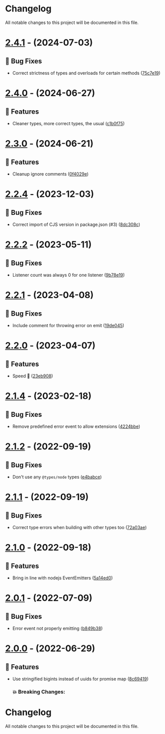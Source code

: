 # Changelog

All notable changes to this project will be documented in this file.

# [2.4.1](https://github.com/vladfrangu/async_event_emitter/compare/v2.4.1...v2.4.1) - (2024-07-03)

## 🐛 Bug Fixes

- Correct strictness of types and overloads for certain methods ([75c7e19](https://github.com/vladfrangu/async_event_emitter/commit/75c7e191ffa65d2cfccf2dda4e4395427fb979f6))

# [2.4.0](https://github.com/vladfrangu/async_event_emitter/compare/v2.4.0...v2.4.0) - (2024-06-27)

## 🚀 Features

- Cleaner types, more correct types, the usual ([c1b0f75](https://github.com/vladfrangu/async_event_emitter/commit/c1b0f751f597d9dac5d10870f49f30b8b1dc4908))

# [2.3.0](https://github.com/vladfrangu/async_event_emitter/compare/v2.3.0...v2.3.0) - (2024-06-21)

## 🚀 Features

- Cleanup ignore comments ([0f4029e](https://github.com/vladfrangu/async_event_emitter/commit/0f4029e9935373e15073288da1841ffb39cc22d8))

# [2.2.4](https://github.com/vladfrangu/async_event_emitter/compare/v2.2.4...v2.2.4) - (2023-12-03)

## 🐛 Bug Fixes

- Correct import of CJS version in package.json (#3) ([8dc308c](https://github.com/vladfrangu/async_event_emitter/commit/8dc308c43fdf9a024a7d48e7219d75e4c9f597dd))

# [2.2.2](https://github.com/vladfrangu/async_event_emitter/compare/v2.2.1...v2.2.2) - (2023-05-11)

## 🐛 Bug Fixes

-   Listener count was always 0 for one listener ([9b78e19](https://github.com/vladfrangu/async_event_emitter/commit/9b78e1992db649004dee852359240b3d0baaac2d))

# [2.2.1](https://github.com/vladfrangu/async_event_emitter/compare/v2.2.0...v2.2.1) - (2023-04-08)

## 🐛 Bug Fixes

-   Include comment for throwing error on emit ([19de045](https://github.com/vladfrangu/async_event_emitter/commit/19de0452702a0d9e35e9241259d100ca6d6f5447))

# [2.2.0](https://github.com/vladfrangu/async_event_emitter/compare/v2.1.4...v2.2.0) - (2023-04-07)

## 🚀 Features

-   Speed 🚀 ([23eb908](https://github.com/vladfrangu/async_event_emitter/commit/23eb90852ff8a6ceb4d6105c6df44c646642efae))

# [2.1.4](https://github.com/vladfrangu/async_event_emitter/compare/v2.1.3...v2.1.4) - (2023-02-18)

## 🐛 Bug Fixes

-   Remove predefined error event to allow extensions ([4224bbe](https://github.com/vladfrangu/async_event_emitter/commit/4224bbeae5c25cb94d4073600a9dff7ae3abcceb))

# [2.1.2](https://github.com/vladfrangu/async_event_emitter/compare/v2.1.1...v2.1.2) - (2022-09-19)

## 🐛 Bug Fixes

-   Don't use any `@types/node` types ([e4babce](https://github.com/vladfrangu/async_event_emitter/commit/e4babce88c17befdb6f84c73c0de2e0602260681))

# [2.1.1](https://github.com/vladfrangu/async_event_emitter/compare/v2.1.0...v2.1.1) - (2022-09-19)

## 🐛 Bug Fixes

-   Correct type errors when building with other types too ([72a03ae](https://github.com/vladfrangu/async_event_emitter/commit/72a03ae1ac30456241b4003a7c2ea93d27e8de5e))

# [2.1.0](https://github.com/vladfrangu/async_event_emitter/compare/v2.0.1...v2.1.0) - (2022-09-18)

## 🚀 Features

-   Bring in line with nodejs EventEmitters ([5a14ed0](https://github.com/vladfrangu/async_event_emitter/commit/5a14ed04bf87ec6a34cd33e26e3f25f101f87bcd))

# [2.0.1](https://github.com/vladfrangu/async_event_emitter/compare/v2.0.0...v2.0.1) - (2022-07-09)

## 🐛 Bug Fixes

-   Error event not properly emitting ([b849b38](https://github.com/vladfrangu/async_event_emitter/commit/b849b387c36515c60234c06681bfd4ec32ee5336))

# [2.0.0](https://github.com/vladfrangu/async_event_emitter/compare/v1.0.1...v2.0.0) - (2022-06-29)

## 🚀 Features

-   Use stringified bigints instead of uuids for promise map ([8c69419](https://github.com/vladfrangu/async_event_emitter/commit/8c694199da1a0a231feb1be3b0d7cfdb18cefd0b))

    ### 💥 Breaking Changes:

# Changelog

All notable changes to this project will be documented in this file.
